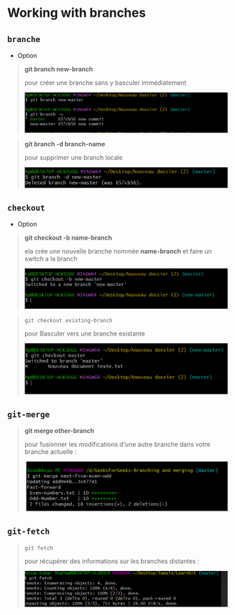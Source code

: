# Working with branches

## `branche`

- Option

> **git branch new-branch**
>
> pour créer une branche sans y basculer immédiatement
>
> ![](bv.PNG)

> **git branch -d branch-name**
>
> pour supprimer une branch locale
>
> ![](dl.PNG)

## `checkout`

- Option

> **git checkout -b name-branch**
>
> ela crée une nouvelle branche nommée **name-branch** et faire un switch a la branch
>
> ![](ch.PNG)

> `git checkout existing-branch`
>
> pour Basculer vers une branche existante
>
> ![](bur.PNG)

## `git-merge`

> **git merge other-branch**
>
> pour fusionner les modifications d'une autre branche dans votre branche actuelle :
>
> ![](mr.PNG)

## `git-fetch`

> `git fetch`
>
> pour récupérer des informations sur les branches distantes :
>
> ![](fee.PNG)
